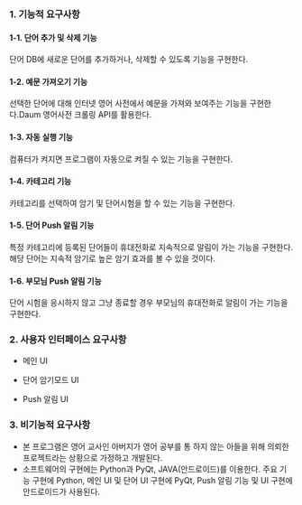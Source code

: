 ### 1. 기능적 요구사항
#### 1-1. 단어 추가 및 삭제 기능
단어 DB에 새로운 단어를 추가하거나, 삭제할 수 있도록 기능을 구현한다.
#### 1-2. 예문 가져오기 기능
선택한 단어에 대해 인터넷 영어 사전에서 예문을 가져와 보여주는 기능을 구현한다.Daum 영어사전 크롤링 API를 활용한다.
#### 1-3. 자동 실행 기능
컴퓨터가 켜지면 프로그램이 자동으로 켜질 수 있는 기능을 구현한다.
#### 1-4. 카테고리 기능
카테고리를 선택하여 암기 및 단어시험을 할 수 있는 기능을 구현한다.
#### 1-5. 단어 Push 알림 기능
특정 카테고리에 등록된 단어들이 휴대전화로 지속적으로 알림이 가는 기능을 구현한다. 해당 단어는 지속적 암기로 높은 암기 효과를 볼 수 있을 것이다.
#### 1-6. 부모님 Push 알림 기능
단어 시험을 응시하지 않고 그냥 종료할 경우 부모님의 휴대전화로 알림이 가는 기능을 구현한다.

### 2. 사용자 인터페이스 요구사항
- 메인 UI

- 단어 암기모드 UI

- Push 알림 UI

### 3. 비기능적 요구사항
- 본 프로그램은 영어 교사인 아버지가 영어 공부를 통 하지 않는 아들을 위해 의뢰한 프로젝트라는 상황으로 가정하고 개발된다.
- 소프트웨어의 구현에는 Python과 PyQt, JAVA(안드로이드)를 이용한다. 주요 기능 구현에 Python, 메인 UI 및 단어 UI 구현에 PyQt, Push 알림 기능 및 UI 구현에 안드로이드가 사용된다.
